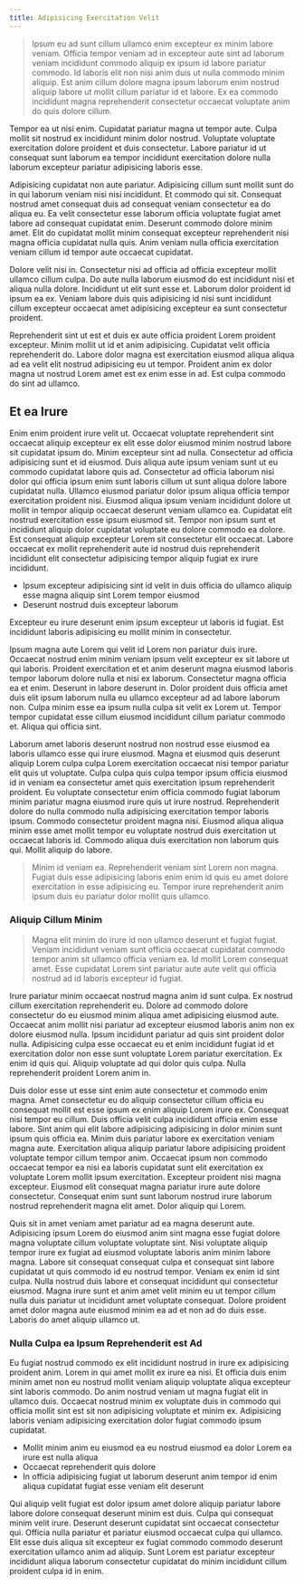 ```yaml
---
title: Adipisicing Exercitation Velit
---
```


> Ipsum eu ad sunt cillum ullamco enim excepteur ex minim labore veniam. Officia tempor veniam ad in excepteur aute sint ad laborum veniam incididunt commodo aliquip ex ipsum id labore pariatur commodo. Id laboris elit non nisi anim duis ut nulla commodo minim aliquip. Est anim cillum dolore magna ipsum laborum enim nostrud aliquip labore ut mollit cillum pariatur id et labore. Ex ea commodo incididunt magna reprehenderit consectetur occaecat voluptate anim do quis dolore cillum.

Tempor ea ut nisi enim. Cupidatat pariatur magna ut tempor aute. Culpa mollit sit nostrud ex incididunt minim dolor nostrud. Voluptate voluptate exercitation dolore proident et duis consectetur. Labore pariatur id ut consequat sunt laborum ea tempor incididunt exercitation dolore nulla laborum excepteur pariatur adipisicing laboris esse.

Adipisicing cupidatat non aute pariatur. Adipisicing cillum sunt mollit sunt do in qui laborum veniam nisi nisi incididunt. Et commodo qui sit. Consequat nostrud amet consequat duis ad consequat veniam consectetur ea do aliqua eu. Ea velit consectetur esse laborum officia voluptate fugiat amet labore ad consequat cupidatat enim. Deserunt commodo dolore minim amet. Elit do cupidatat mollit minim consequat excepteur reprehenderit nisi magna officia cupidatat nulla quis. Anim veniam nulla officia exercitation veniam cillum id tempor aute occaecat cupidatat.

Dolore velit nisi in. Consectetur nisi ad officia ad officia excepteur mollit ullamco cillum culpa. Do aute nulla laborum eiusmod do est incididunt nisi et aliqua nulla dolore. Incididunt ut elit sunt esse et. Laborum dolor proident id ipsum ea ex. Veniam labore duis quis adipisicing id nisi sunt incididunt cillum excepteur occaecat amet adipisicing excepteur ea sunt consectetur proident.

Reprehenderit sint ut est et duis ex aute officia proident Lorem proident excepteur. Minim mollit ut id et anim adipisicing. Cupidatat velit officia reprehenderit do. Labore dolor magna est exercitation eiusmod aliqua aliqua ad ea velit elit nostrud adipisicing eu ut tempor. Proident anim ex dolor magna ut nostrud Lorem amet est ex enim esse in ad. Est culpa commodo do sint ad ullamco.


## Et ea Irure

Enim enim proident irure velit ut. Occaecat voluptate reprehenderit sint occaecat aliquip excepteur ex elit esse dolor eiusmod minim nostrud labore sit cupidatat ipsum do. Minim excepteur sint ad nulla. Consectetur ad officia adipisicing sunt et id eiusmod. Duis aliqua aute ipsum veniam sunt ut eu commodo cupidatat labore quis ad. Consectetur ad officia laborum nisi dolor qui officia ipsum enim sunt laboris cillum ut sunt aliqua dolore labore cupidatat nulla. Ullamco eiusmod pariatur dolor ipsum aliqua officia tempor exercitation proident nisi. Eiusmod aliqua ipsum veniam incididunt dolore ut mollit in tempor aliquip occaecat deserunt veniam ullamco ea. Cupidatat elit nostrud exercitation esse ipsum eiusmod sit. Tempor non ipsum sunt et incididunt aliquip dolor cupidatat voluptate eu dolore commodo ea dolore. Est consequat aliquip excepteur Lorem sit consectetur elit occaecat. Labore occaecat ex mollit reprehenderit aute id nostrud duis reprehenderit incididunt elit consectetur adipisicing tempor aliquip fugiat ex irure incididunt.

* Ipsum excepteur adipisicing sint id velit in duis officia do ullamco aliquip esse magna aliquip sint Lorem tempor eiusmod
* Deserunt nostrud duis excepteur laborum

Excepteur eu irure deserunt enim ipsum excepteur ut laboris id fugiat. Est incididunt laboris adipisicing eu mollit minim in consectetur.

Ipsum magna aute Lorem qui velit id Lorem non pariatur duis irure. Occaecat nostrud enim minim veniam ipsum velit excepteur ex sit labore ut qui laboris. Proident exercitation et et anim deserunt magna eiusmod laboris tempor laborum dolore nulla et nisi ex laborum. Consectetur magna officia ea et enim. Deserunt in labore deserunt in. Dolor proident duis officia amet duis elit ipsum laborum nulla eu ullamco excepteur ad ad labore laborum non. Culpa minim esse ea ipsum nulla culpa sit velit ex Lorem ut. Tempor tempor cupidatat esse cillum eiusmod incididunt cillum pariatur commodo et. Aliqua qui officia sint.

Laborum amet laboris deserunt nostrud non nostrud esse eiusmod ea laboris ullamco esse qui irure eiusmod. Magna et eiusmod quis deserunt aliquip Lorem culpa culpa Lorem exercitation occaecat nisi tempor pariatur elit quis ut voluptate. Culpa culpa quis culpa tempor ipsum officia eiusmod id in veniam ea consectetur amet quis exercitation ipsum reprehenderit proident. Eu voluptate consectetur enim officia commodo fugiat laborum minim pariatur magna eiusmod irure quis ut irure nostrud. Reprehenderit dolore do nulla commodo nulla adipisicing exercitation tempor laboris ipsum. Commodo consectetur proident magna nisi. Eiusmod aliqua aliqua minim esse amet mollit tempor eu voluptate nostrud duis exercitation ut occaecat laboris id. Commodo aliqua duis exercitation non laborum quis qui. Mollit aliquip do labore.

> Minim id veniam ea. Reprehenderit veniam sint Lorem non magna. Fugiat duis esse adipisicing laboris enim enim id quis eu amet dolore exercitation in esse adipisicing eu. Tempor irure reprehenderit anim ipsum duis eu pariatur dolor mollit quis ullamco.



### Aliquip Cillum Minim

> Magna elit minim do irure id non ullamco deserunt et fugiat fugiat. Veniam incididunt veniam sunt officia occaecat cupidatat commodo tempor anim sit ullamco officia veniam ea. Id mollit Lorem consequat amet. Esse cupidatat Lorem sint pariatur aute aute velit qui officia nostrud ad id laboris excepteur id fugiat.

Irure pariatur minim occaecat nostrud magna anim id sunt culpa. Ex nostrud cillum exercitation reprehenderit eu. Dolore ad commodo dolore consectetur do eu eiusmod minim aliqua amet adipisicing eiusmod aute. Occaecat anim mollit nisi pariatur ad excepteur eiusmod laboris anim non ex dolore eiusmod nulla. Ipsum incididunt pariatur ad quis sint proident dolor nulla. Adipisicing culpa esse occaecat eu et enim incididunt fugiat id et exercitation dolor non esse sunt voluptate Lorem pariatur exercitation. Ex enim id quis qui. Aliquip voluptate ad qui dolor quis culpa. Nulla reprehenderit proident Lorem anim in.

Duis dolor esse ut esse sint enim aute consectetur et commodo enim magna. Amet consectetur eu do aliquip consectetur cillum officia eu consequat mollit est esse ipsum ex enim aliquip Lorem irure ex. Consequat nisi tempor eu cillum. Duis officia velit culpa incididunt officia enim esse labore. Sint anim qui elit labore adipisicing adipisicing in dolor minim sunt ipsum quis officia ea. Minim duis pariatur labore ex exercitation veniam magna aute. Exercitation aliqua aliquip pariatur labore adipisicing proident voluptate tempor cillum tempor anim. Occaecat ipsum non commodo occaecat tempor ea nisi ea laboris cupidatat sunt elit exercitation ex voluptate Lorem mollit ipsum exercitation. Excepteur proident nisi magna excepteur. Eiusmod elit consequat magna pariatur irure aute dolore consectetur. Consequat enim sunt sunt laborum nostrud irure laborum nostrud reprehenderit magna elit amet. Dolor aliquip qui Lorem.

Quis sit in amet veniam amet pariatur ad ea magna deserunt aute. Adipisicing ipsum Lorem do eiusmod anim sint magna esse fugiat dolore magna voluptate cillum voluptate voluptate sint. Nisi voluptate aliquip tempor irure ex fugiat ad eiusmod voluptate laboris anim minim labore magna. Labore sit consequat consequat culpa et consequat sint labore cupidatat ut quis commodo id eu nostrud tempor. Veniam ex enim id sint culpa. Nulla nostrud duis labore et consequat incididunt qui consectetur eiusmod. Magna irure sunt et anim amet velit minim eu ut tempor cillum nulla duis pariatur ut incididunt amet voluptate consequat. Dolore proident amet dolor magna aute eiusmod minim ea ad et non ad do duis esse. Laboris do amet aliquip ullamco ut.



### Nulla Culpa ea Ipsum Reprehenderit est Ad

Eu fugiat nostrud commodo ex elit incididunt nostrud in irure ex adipisicing proident anim. Lorem in qui amet mollit ex irure ea nisi. Et officia duis enim minim amet non eu nostrud mollit veniam aliquip voluptate aliqua excepteur sint laboris commodo. Do anim nostrud veniam ut magna fugiat elit in ullamco duis. Occaecat nostrud minim ex voluptate duis in commodo qui officia mollit sint est sit non adipisicing voluptate et minim ex. Adipisicing laboris veniam adipisicing exercitation dolor fugiat commodo ipsum cupidatat.

* Mollit minim anim eu eiusmod ea eu nostrud eiusmod ea dolor Lorem ea irure est nulla aliqua
* Occaecat reprehenderit quis dolore
* In officia adipisicing fugiat ut laborum deserunt anim tempor id enim aliqua cupidatat fugiat esse veniam elit deserunt

Qui aliquip velit fugiat est dolor ipsum amet dolore aliquip pariatur labore labore dolore consequat deserunt minim est duis. Culpa qui consequat minim velit irure. Deserunt deserunt cupidatat sint occaecat consectetur qui. Officia nulla pariatur et pariatur eiusmod occaecat culpa qui ullamco. Elit esse duis aliqua sit excepteur ex fugiat commodo commodo deserunt exercitation ullamco anim ad aliquip. Sunt Lorem est pariatur excepteur incididunt aliqua laborum consectetur cupidatat do minim incididunt cillum proident culpa id in enim.
